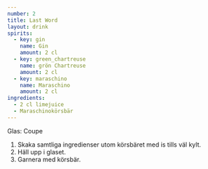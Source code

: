 ```yaml
---
number: 2
title: Last Word
layout: drink
spirits:
  - key: gin
    name: Gin
    amount: 2 cl
  - key: green_chartreuse
    name: grön Chartreuse
    amount: 2 cl
  - key: maraschino
    name: Maraschino
    amount: 2 cl
ingredients: 
  - 2 cl limejuice
  - Maraschinokörsbär
---
```


Glas: Coupe

1) Skaka samtliga ingredienser utom körsbäret med is tills väl kylt.  
2) Häll upp i glaset.  
3) Garnera med körsbär.  
